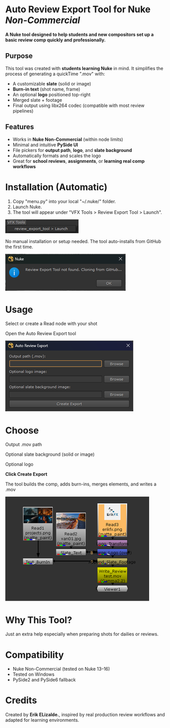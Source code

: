# Auto Review Export Tool for Nuke _Non-Commercial_

**A Nuke tool designed to help students and new compositors set up a basic review comp quickly and professionally.**

## Purpose

This tool was created with **students learning Nuke** in mind. It simplifies the process of generating a quickTime ".mov" with:

- A customizable **slate** (solid or image)
- **Burn-in text** (shot name, frame)
- An optional **logo** positioned top-right
- Merged slate + footage
- Final output using libx264 codec (compatible with most review pipelines)

## Features

- Works in **Nuke Non-Commercial** (within node limits)
- Minimal and intuitive **PySide UI**
- File pickers for **output path**, **logo**, and **slate background**
- Automatically formats and scales the logo
- Great for **school reviews**, **assignments**, or **learning real comp workflows**

# Installation (Automatic)

1. Copy "menu.py" into your local "~/.nuke/" folder.
2. Launch Nuke.
3. The tool will appear under "VFX Tools > Review Export Tool > Launch".

![alt text](screenshots/menu.png)

No manual installation or setup needed. The tool auto-installs from GitHub the first time.

![alt text](screenshots/auto_install.png)

# Usage

Select or create a Read node with your shot

Open the Auto Review Export tool

![alt text](screenshots/ui.png)

# Choose

Output .mov path

Optional slate background (solid or image)

Optional logo

**Click Create Export**

The tool builds the comp, adds burn-ins, merges elements, and writes a .mov

![alt text](screenshots/nodes_setup.png)

# Why This Tool?

Just an extra help especially when preparing shots for dailies or reviews.

# Compatibility

- Nuke Non-Commercial (tested on Nuke 13–16)
- Tested on Windows
- PySide2 and PySide6 fallback

# Credits

Created by **Erik ELizalde.**, inspired by real production review workflows and adapted for learning environments.

